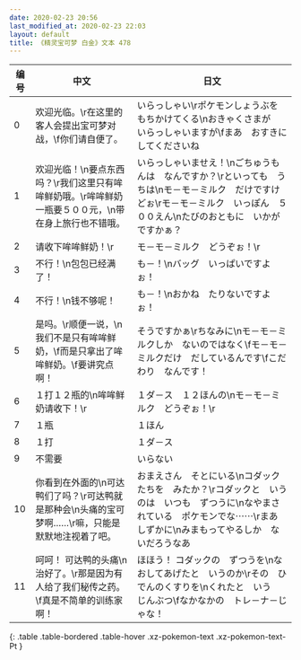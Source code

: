 ```yaml
---
date: 2020-02-23 20:56
last_modified_at: 2020-02-23 22:03
layout: default
title: 《精灵宝可梦 白金》文本 478
---
```

| 编号 | 中文 | 日文 |
| ---- | ---- | ---- |
| 0 | 欢迎光临。\r在这里的客人会提出宝可梦对战，\f你们请自便了。 | いらっしゃい\rポケモンしょうぶを　もちかけてくる\nおきゃくさまが　いらっしゃいますが\fまあ　おすきに　してくださいね |
| 1 | 欢迎光临！\n要点东西吗？\r我们这里只有哞哞鲜奶哦。\r哞哞鲜奶一瓶要５００元，\n带在身上旅行也不错哦。 | いらっしゃいませえ！\nごちゅうもんは　なんですか？\rといっても　うちは\nモ－モ－ミルク　だけですけどぉ\rモ－モ－ミルク　いっぽん　５００えん\nたびのおともに　いかが　ですかぁ？ |
| 2 | 请收下哞哞鲜奶！\r | モ－モ－ミルク　どうぞぉ！\r |
| 3 | 不行！\n包包已经满了！ | も－！\nバッグ　いっぱいですよぉ！ |
| 4 | 不行！\n钱不够呢！ | も－！\nおかね　たりないですよぉ！ |
| 5 | 是吗。\r顺便一说，\n我们不是只有哞哞鲜奶，\f而是只拿出了哞哞鲜奶。\f要讲究点啊！ | そうですかぁ\rちなみに\nモ－モ－ミルクしか　ないのではなく\fモ－モ－ミルクだけ　だしているんです\fこだわり　なんです！ |
| 6 | １打１２瓶的\n哞哞鲜奶请收下！\r | １ダ－ス　１２ほんの\nモ－モ－ミルク　どうぞぉ！\r |
| 7 | １瓶 | １ほん |
| 8 | １打 | １ダ－ス |
| 9 | 不需要 | いらない |
| 10 | 你看到在外面的\n可达鸭们了吗？\r可达鸭就是那种会\n头痛的宝可梦啊……\r嘛，只能是默默地注视着了吧。 | おまえさん　そとにいる\nコダックたちを　みたか？\rコダックと　いうのは　いつも　ずつうに\nなやまされている　ポケモンでな⋯⋯\rまあ　しずかに\nみまもってやるしか　ないだろうなあ |
| 11 | 呵呵！ 可达鸭的头痛\n治好了。\r那是因为有人给了我们秘传之药。\f真是不简单的训练家啊！ | ほほう！ コダックの　ずつうを\nなおしてあげたと　いうのか\rその　ひでんのくすりを\nくれたと　いう　じんぶつ\fなかなかの　トレ－ナ－じゃな！ |
{: .table .table-bordered .table-hover .xz-pokemon-text .xz-pokemon-text-Pt }
